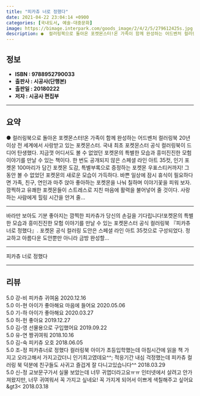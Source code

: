```yaml
---
title: "피카츄 너로 정했다"
date: 2021-04-22 23:04:14 +0900
categories: [국내도서, 예술-대중문화]
image: https://bimage.interpark.com/goods_image/2/4/2/5/279612425s.jpg
description: ●  컬러링북으로 돌아온 포켓몬스터!온 가족이 함께 완성하는 어드벤처 컬러링북 20년 이상 전 세계에서 사랑받고 있는 포켓몬스터. 국내 최초 포켓몬스터 공식 컬러링북이 드디어 탄생했다. 지금껏 어디서도 볼 수 없었던 포켓몬의 특별한 모습과 흥미진진한 모험 이야기를 만날 수 있는 책이다. 한 번도 공개되지
---
```


## **정보**

- **ISBN : 9788952790033**
- **출판사 : 시공사(단행본)**
- **출판일 : 20180222**
- **저자 : 시공사 편집부**

------



## **요약**

●  컬러링북으로 돌아온 포켓몬스터!온 가족이 함께 완성하는 어드벤처 컬러링북 20년 이상 전 세계에서 사랑받고 있는 포켓몬스터. 국내 최초 포켓몬스터 공식 컬러링북이 드디어 탄생했다. 지금껏 어디서도 볼 수 없었던 포켓몬의 특별한 모습과 흥미진진한 모험 이야기를 만날 수 있는 책이다. 한 번도 공개되지 않은 스페셜 라인 아트 35컷, 인기 포켓몬 100마리가 담긴 포켓몬 도감, 특별부록으로 증정하는 포켓몬 우표스티커까지! 그동안 볼 수 없었던 포켓몬의 새로운 모습이 가득하다. 바쁜 일상에 잠시 휴식이 필요하다면 가족, 친구, 연인과 마주 앉아 좋아하는 포켓몬을 나눠 칠하며 이야기꽃을 피워 보자. 깜찍하고 유쾌한 포켓몬들이 스트레스로 지친 마음에 활력을 불어넣어 줄 것이다. 사랑하는 사람에게 힐링 시간을 안겨 줄...

------

바라만 보아도 기분 좋아지는 깜찍한 피카츄가 당신의 손길을 기다립니다!포켓몬의 특별한 모습과 흥미진진한 모험 이야기를 만날 수 있는 포켓몬스터 공식 컬러링북 『피카츄 너로 정했다』. 포켓몬 공식 컬러링 도안은 스페셜 라인 아트 35컷으로 구성되었다. 정교하고 아름다운 도안뿐만 아니라 금방 완성할... 

------


피카츄 너로 정했다 

------


## **리뷰** 

5.0 강-비 피카츄 귀여움 2020.12.16 <br/>5.0 이-현 아이가 좋아해요 마음에 들어요 2020.05.06 <br/>5.0 기-하 아이가 좋아해요 2020.03.27 <br/>5.0 허-헌 좋아요 2019.12.27 <br/>5.0 김-영 선물용으로 구입했어요 2019.09.22 <br/>5.0 유-연 짱귀여워 2018.10.16 <br/>5.0 김-숙 피키츄 오호 2018.06.05 <br/>5.0 조-정 피카츄너로 정했다
컬러링북
아이가 초등입학했는데
아침시간에 읽을 책 가지고
오라고해서
가지고갔더니 인기최고였데요^^;
적응기간 내심 걱정했는데
피카츄 컬러링 북 덕분에
친구들도 사귀고 즐겁게 잘 다니고있습니다^^ 2018.03.29 <br/>5.0 신-정 교보문구가서 실물 보았는데 너무 귀엽더라고요ㅠㅠ 인터넷에서 살려고 안가져왔지만, 너무 귀여워서 꼭 가지고 싶네요! 꼭 가지게 되어서 이쁘게 색칠해주고 싶어요&gt3&lt; 2018.03.18 <br/>